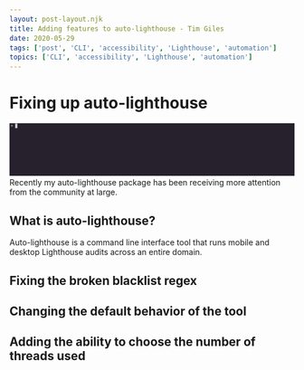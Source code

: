 ```yaml
---
layout: post-layout.njk
title: Adding features to auto-lighthouse - Tim Giles
date: 2020-05-29
tags: ['post', 'CLI', 'accessibility', 'Lighthouse', 'automation']
topics: ['CLI', 'accessibility', 'Lighthouse', 'automation']
---
```


# Fixing up auto-lighthouse

![auto-lighthouse running an audit](/img/updating-auto-lighthouse/auto-lighthouse.gif)
Recently my auto-lighthouse package has been receiving more attention from the community at large.

## What is auto-lighthouse?

Auto-lighthouse is a command line interface tool that runs mobile and desktop Lighthouse audits across an entire domain.

## Fixing the broken blacklist regex

## Changing the default behavior of the tool

## Adding the ability to choose the number of threads used